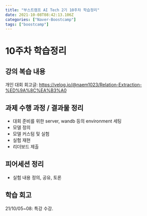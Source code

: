 ```yaml
---
title: "부스트캠프 AI Tech 2기 10주차 학습정리"
date: 2021-10-08T08:42:13.106Z
categories: ["Naver-Boostcamp"]
tags: ["boostcamp"]
---
```

# 10주차 학습정리
## 강의 복습 내용
개인 대회 회고글: https://velog.io/@naem1023/Relation-Extraction-%ED%9A%8C%EA%B3%A0


## 과제 수행 과정 / 결과물 정리
- 대회 준비를 위한 server, wandb 등의 environment 세팅
- 모델 정의
- 모델 커스텀 및 실험
- 실험 재현
- 리더보드 제출


## 피어세션 정리
- 실험 내용 정의, 공유, 토론


## 학습 회고

21/10/05~08: 특강 수강.


